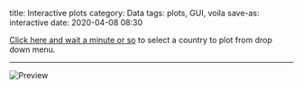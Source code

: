 title: Interactive plots
category: Data
tags: plots, GUI, voila
save-as: interactive
date: 2020-04-08 08:30

[Click here and wait a minute or so](https://mybinder.org/v2/gh/fangohr/coronavirus-2020/master?urlpath=voila%2Frender%2Fdashboard.ipynb) to select a country to plot from drop down menu.


------------------

![Preview]({attach}interactive.png)


